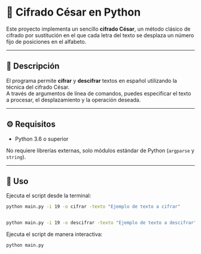 # 🔐 Cifrado César en Python

Este proyecto implementa un sencillo **cifrado César**, un método clásico de cifrado por sustitución en el que cada letra del texto se desplaza un número fijo de posiciones en el alfabeto.

---

## 📜 Descripción

El programa permite **cifrar** y **descifrar** textos en español utilizando la técnica del cifrado César.  
A través de argumentos de línea de comandos, puedes especificar el texto a procesar, el desplazamiento y la operación deseada.

---

## ⚙️ Requisitos

- Python 3.6 o superior

No requiere librerías externas, solo módulos estándar de Python (`argparse` y `string`).

---

## 🚀 Uso

Ejecuta el script desde la terminal:

```bash
python main.py -i 19 -o cifrar -texto "Ejemplo de texto a cifrar"   


python main.py -i 19 -o descifrar -texto "Ejemplo de texto a descifrar"   

```

Ejecuta el script de manera interactiva:


```bash
python main.py 